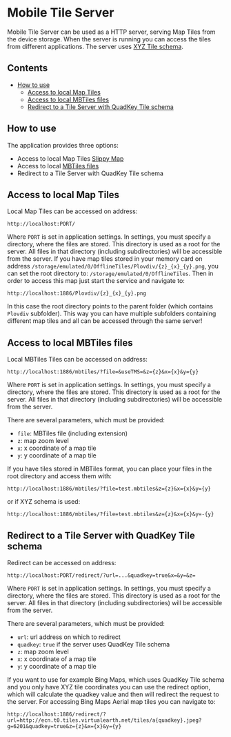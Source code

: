 # Mobile Tile Server

Mobile Tile Server can be used as a HTTP server, serving Map Tiles from the device storage. When the server is running you can access the tiles from different applications. The server uses [XYZ Tile schema](https://wiki.openstreetmap.org/wiki/Slippy_map_tilenames).

## Contents

- [How to use](#how-to-use)
  - [Access to local Map Tiles](#access-to-local-map-tiles)
  - [Access to local MBTiles files](#access-to-local-mbtiles-files)
  - [Redirect to a Tile Server with QuadKey Tile schema](#redirect-to-a-tile-server-with-quadkey-tile-schema)

## How to use

The application provides three options:

- Access to local Map Tiles [Slippy Map](https://wiki.openstreetmap.org/wiki/Slippy_map_tilenames)
- Access to local [MBTiles files](https://github.com/mapbox/mbtiles-spec)
- Redirect to a Tile Server with QuadKey Tile schema

## Access to local Map Tiles

Local Map Tiles can be accessed on address:

```text
http://localhost:PORT/
```

Where `PORT` is set in application settings. In settings, you must specify a directory, where the files are stored. This directory is used as a root for the server. All files in that directory (including subdirectories) will be accessible from the server.
If you have map tiles stored in your memory card on address `/storage/emulated/0/OfflineTiles/Plovdiv/{z}_{x}_{y}.png`, you can set the root directory to: `/storage/emulated/0/OfflineTiles`. Then in order to access this map just start the service and navigate to:

```text
http://localhost:1886/Plovdiv/{z}_{x}_{y}.png
```

In this case the root directory points to the parent folder (which contains `Plovdiv` subfolder). This way you can have multiple subfolders containing different map tiles and all can be accessed through the same server!

## Access to local MBTiles files

Local MBTiles Tiles can be accessed on address:

```text
http://localhost:1886/mbtiles/?file=&useTMS=&z={z}&x={x}&y={y}
```

Where `PORT` is set in application settings. In settings, you must specify a directory, where the files are stored. This directory is used as a root for the server. All files in that directory (including subdirectories) will be accessible from the server.

There are several parameters, which must be provided:

- `file`: MBTiles file (including extension)
- `z`: map zoom level
- `x`: x coordinate of a map tile
- `y`: y coordinate of a map tile

If you have tiles stored in MBTiles format, you can place your files in the root directory and access them with:

```text
http://localhost:1886/mbtiles/?file=test.mbtiles&z={z}&x={x}&y={y}
```

or if XYZ schema is used:

```text
http://localhost:1886/mbtiles/?file=test.mbtiles&z={z}&x={x}&y=-{y}
```

## Redirect to a Tile Server with QuadKey Tile schema

Redirect can be accessed on address:

```text
http://localhost:PORT/redirect/?url=...&quadkey=true&x=&y=&z=
```

Where `PORT` is set in application settings. In settings, you must specify a directory, where the files are stored. This directory is used as a root for the server. All files in that directory (including subdirectories) will be accessible from the server.

There are several parameters, which must be provided:

- `url`: url address on which to redirect
- `quadkey`: `true` if the server uses QuadKey Tile schema
- `z`: map zoom level
- `x`: x coordinate of a map tile
- `y`: y coordinate of a map tile

If you want to use for example Bing Maps, which uses QuadKey Tile schema and you only have XYZ tile coordinates you can use the redirect option, which will calculate the quadkey value and then will redirect the request to the server. For accessing Bing Maps Aerial map tiles you can navigate to:

```text
http://localhost:1886/redirect/?url=http://ecn.t0.tiles.virtualearth.net/tiles/a{quadkey}.jpeg?g=6201&quadkey=true&z={z}&x={x}&y={y}
```
